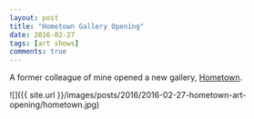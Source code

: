 ```yaml
---
layout: post
title: "Hometown Gallery Opening"
date: 2016-02-27
tags: [art shows]
comments: true
---
```

A former colleague of mine opened a new gallery, [Hometown](http://www.hometownart.com).

![]({{ site.url }}/images/posts/2016/2016-02-27-hometown-art-opening/hometown.jpg)

